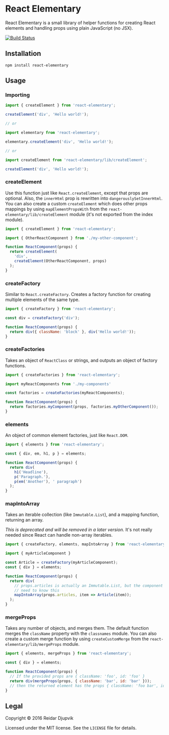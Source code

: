 # React Elementary

React Elementary is a small library of helper functions for creating React
elements and handling props using plain JavaScript (no JSX).

[![Build Status](https://travis-ci.org/thirdhand/react-elementary.svg?branch=master)](https://travis-ci.org/thirdhand/react-elementary)

## Installation

```
npm install react-elementary
```

## Usage

### Importing

```javascript
import { createElement } from 'react-elementary';

createElement('div', 'Hello world!');

// or

import elementary from 'react-elementary';

elementary.createElement('div', 'Hello world!');

// or

import createElement from 'react-elementary/lib/createElement';

createElement('div', 'Hello world!');
```

### createElement

Use this function just like `React.createElement`, except that props are
optional. Also, the `innerHtml` prop is rewritten into
`dangerouslySetInnerHtml`. You can also create a custom `createElement` which
does other props mappings by using `mapElementPropsWith` from the
`react-elementary/lib/createElement` module (it's not exported from the index
module).

```javascript
import { createElement } from 'react-elementary';

import { OtherReactComponent } from './my-other-component';

function ReactComponent(props) {
  return createElement(
    'div',
    createElement(OtherReactComponent, props)
  );
}
```

### createFactory

Similar to `React.createFactory`. Creates a factory function for creating
multiple elements of the same type.

```javascript
import { createFactory } from 'react-elementary';

const div = createFactory('div');

function ReactComponent(props) {
  return div({ className: 'block' }, div('Hello world!'));
}
```

### createFactories

Takes an object of `ReactClass` or strings, and outputs an object of factory
functions.

```javascript
import { createFactories } from 'react-elementary';

import myReactComponents from './my-components'

const factories = createFactories(myReactComponents);

function ReactComponent(props) {
  return factories.myComponent(props, factories.myOtherComponent());
}
```

### elements

An object of common element factories, just like `React.DOM`.

```javascript
import { elements } from 'react-elementary';

const { div, em, h1, p } = elements;

function ReactComponent(props) {
  return div(
    h1('Headline'),
    p('Paragraph.'),
    p(em('Another'), ' paragraph')
  );
}
```

### mapIntoArray

Takes an iterable collection (like `Immutable.List`), and a mapping function,
returning an array.

*This is deprecated and will be removed in a later version.* It's not really
needed since React can handle non-array iterables.

```javascript
import { createFactory, elements, mapIntoArray } from 'react-elementary';

import { myArticleComponent }

const Article = createFactory(myArticleComponent);
const { div } = elements;

function ReactComponent(props) {
  return div(
    // props.articles is actually an Immutable.List, but the component doesn't
    // need to know this
    mapIntoArray(props.articles, item => Article(item));
  );
}
```

### mergeProps

Takes any number of objects, and merges them. The default function merges the
`className` property with the `classnames` module. You can also create a custom
merge function by using `createCustomMerge` from the
`react-elementary/lib/mergeProps` module.

```javascript
import { elements, mergeProps } from 'react-elementary';

const { div } = elements;

function ReactComponent(props) {
  // If the provided props are { className: 'foo', id: 'foo' }
  return div(mergeProps(props, { className: 'bar', id: 'bar' }));
  // then the returned element has the props { className: 'foo bar', id: 'bar' }
}
```

## Legal

Copyright © 2016 Reidar Djupvik

Licensed under the MIT license. See the `LICENSE` file for details.
